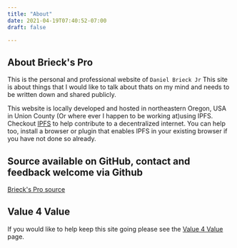 ```yaml
---
title: "About"
date: 2021-04-19T07:40:52-07:00
draft: false

---
```


## About Brieck's Pro

This is the personal and professional website of `Daniel Brieck Jr` This site is about things that I would like to talk about thats on my mind and needs to be written down and shared publicly.

This website is locally developed and hosted in northeastern Oregon, USA in Union County (Or where ever I happen to be working at)using IPFS. Checkout [IPFS](https://ipfs.io/) to help contribute to a decentralized internet. You can help too, install a browser or plugin that enables IPFS in your existing browser if you have not done so already.

## Source available on GitHub, contact and feedback welcome via Github

[Brieck's Pro source](https://github.com/djbrieck/brieckspro)

## Value 4 Value

If you would like to help keep this site going please see the [Value 4 Value](/value-for-value) page.